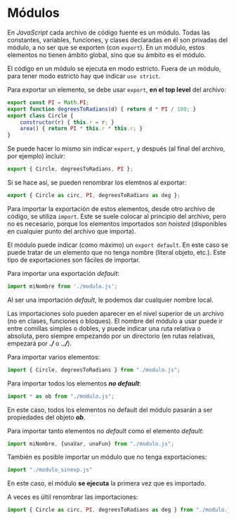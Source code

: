 # Módulos

En *JavaScript* cada archivo de código fuente es un módulo. Todas las constantes, variables, funciones, y clases declaradas en él son privadas del módulo, a no ser que se exporten (con `export`). En un módulo, estos elementos no tienen ámbito global, sino que su ámbito es el módulo.

El código en un módulo se ejecuta en modo estricto. Fuera de un módulo, para tener modo estricto hay que indicar `use strict`.

Para exportar un elemento, se debe usar `export`, **en el top level** del archivo:

```js
export const PI = Math.PI;
export function degreesToRadians(d) { return d * PI / 180; }
export class Circle {
    constructor(r) { this.r = r; }
    area() { return PI * this.r * this.r; }
}
```

Se puede hacer lo mismo sin indicar `export`, y después (al final del archivo, por ejemplo) incluir:

```js
export { Circle, degreesToRadians, PI };
```

Si se hace así, se pueden renombrar los elemtnos al exportar:

```js
export { Circle as circ, PI, degreesToRadians as deg };
```

Para importar la exportación de estos elementos, desde otro archivo de código, se utiliza `import`. Este se suele colocar al principio del archivo, pero no es necesario, porque los elementos importados son *hoisted* (disponibles en cualquier punto del archivo que importa).

El módulo puede indicar (como máximo) un `export default`. En este caso se puede tratar de un elemento que no tenga nombre (literal objeto, etc.). Este tipo de exportaciones son fáciles de importar.

Para importar una exportación *default*:

```js
import miNombre from './modulo.js';
```

Al ser una importación *default*, le podemos dar cualquier nombre local.

Las importaciones solo pueden aparecer en el nivel superior de un archivo (no en clases, funciones o bloques). El nombre del módulo a usar puede ir entre comillas simples o dobles, y puede indicar una ruta relativa o absoluta, pero siempre empezando por un directorio (en rutas relativas, empezará por ***./*** o ***../***).

Para importar varios elementos:

```js
import { Circle, degreesToRadians } from "./modulo.js";
```

Para importar todos los elementos ***no default***:

```js
import * as ob from "./modulo.js";
```

En este caso, todos los elementos no default del módulo pasarán a ser propiedades del objeto ***ob***.

Para importar tanto elementos no *default* como el elemento *default*:

```js
import miNombre, {unaVar, unaFun} from "./modulo.js";
```

También es posible importar un módulo que no tenga exportaciones:

```js
import "./modulo_sinexp.js"
```

En este caso, el módulo **se ejecuta** la primera vez que es importado.

A veces es últil renombrar las importaciones:

```js
import { Circle as circ, PI, degreesToRadians as deg } from "./modulo.js";
```
